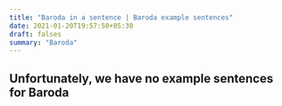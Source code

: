 ```yaml
---
title: "Baroda in a sentence | Baroda example sentences"
date: 2021-01-20T19:57:50+05:30
draft: falses
summary: "Baroda"
---
```

## Unfortunately, we have no example sentences for Baroda                 
